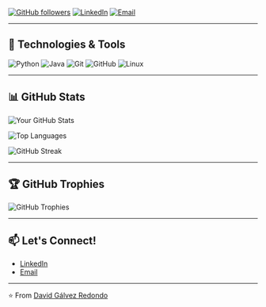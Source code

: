 [![GitHub followers](https://img.shields.io/github/followers/galvezredondodavid?label=Follow&style=social)](https://github.com/galvezredondodavid)
[![LinkedIn](https://img.shields.io/badge/LinkedIn-Connect-blue)](https://www.linkedin.com/in/galvezredondodavid)
[![Email](https://img.shields.io/badge/Email-Contact%20Me-red)](mailto:galvezredondodavid@gmail.com)

---

## 🔧 Technologies & Tools

![Python](https://img.shields.io/badge/-Python-3776AB?style=flat-square&logo=python&logoColor=white)
![Java](https://img.shields.io/badge/-Java-007396?style=flat-square&logo=java&logoColor=white)
![Git](https://img.shields.io/badge/-Git-F05032?style=flat-square&logo=git&logoColor=white)
![GitHub](https://img.shields.io/badge/-GitHub-181717?style=flat-square&logo=github&logoColor=white)
![Linux](https://img.shields.io/badge/-Linux-FCC624?style=flat-square&logo=linux&logoColor=black)

---

## 📊 GitHub Stats

![Your GitHub Stats](https://github-readme-stats.vercel.app/api?username=galvezredondodavid&show_icons=true&theme=radical&count_private=true)

![Top Languages](https://github-readme-stats.vercel.app/api/top-langs/?username=galvezredondodavid&layout=compact&theme=radical)

![GitHub Streak](https://github-readme-streak-stats.herokuapp.com/?user=galvezredondodavid&theme=radical)

---

## 🏆 GitHub Trophies

![GitHub Trophies](https://github-profile-trophy.vercel.app/?username=galvezredondodavid&theme=radical&row=2&column=3)

---

## 📫 Let's Connect!

- [LinkedIn](https://www.linkedin.com/in/david-galvez-redondo/)
- [Email](mailto:davidgalvezredondo@gmail.com)

---

⭐️ From [David Gálvez Redondo](https://github.com/galvezredondodavid)
